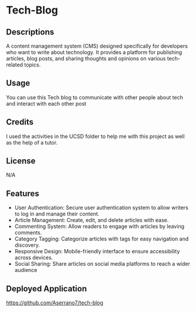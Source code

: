 # Tech-Blog

## Descriptions 
A content management system (CMS) designed specifically for developers who want to write about technology. It provides a platform for publishing articles, blog posts, and sharing thoughts and opinions on various tech-related topics.

## Usage
You can use this Tech blog to communicate with other people about tech and interact with each other post 
## Credits
I used the activities in the UCSD folder to help me with this project as well as the help of a tutor.

## License
N/A

## Features
- User Authentication: Secure user authentication system to allow writers to log in and manage their content.
- Article Management: Create, edit, and delete articles with ease.
- Commenting System: Allow readers to engage with articles by leaving comments.
- Category Tagging: Categorize articles with tags for easy navigation and discovery.
- Responsive Design: Mobile-friendly interface to ensure accessibility across devices.
- Social Sharing: Share articles on social media platforms to reach a wider audience
## Deployed Application
https://github.com/Aserrano7/tech-blog